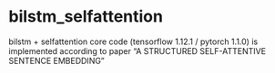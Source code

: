 # bilstm_selfattention
bilstm + selfattention core code (tensorflow 1.12.1 / pytorch 1.1.0) is implemented according to paper “A STRUCTURED SELF-ATTENTIVE SENTENCE EMBEDDING”
